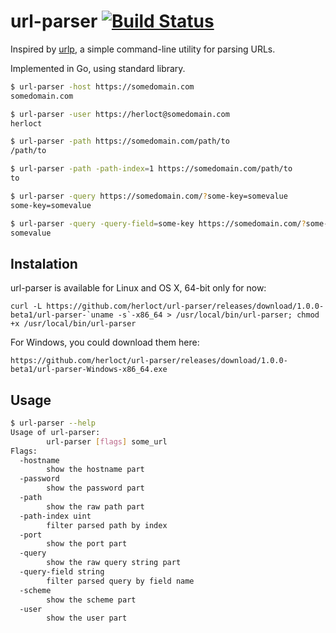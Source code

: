 # url-parser [![Build Status](https://travis-ci.org/herloct/url-parser.svg?branch=master)](https://travis-ci.org/herloct/url-parser)

Inspired by [urlp](https://github.com/clayallsopp/urlp), a simple command-line utility for parsing URLs.

Implemented in Go, using standard library.

```bash
$ url-parser -host https://somedomain.com
somedomain.com

$ url-parser -user https://herloct@somedomain.com
herloct

$ url-parser -path https://somedomain.com/path/to
/path/to

$ url-parser -path -path-index=1 https://somedomain.com/path/to
to

$ url-parser -query https://somedomain.com/?some-key=somevalue
some-key=somevalue

$ url-parser -query -query-field=some-key https://somedomain.com/?some-key=somevalue
somevalue
```

## Instalation

url-parser is available for Linux and OS X, 64-bit only for now:

```curl
curl -L https://github.com/herloct/url-parser/releases/download/1.0.0-beta1/url-parser-`uname -s`-x86_64 > /usr/local/bin/url-parser; chmod +x /usr/local/bin/url-parser

```

For Windows, you could download them here:

```curl
https://github.com/herloct/url-parser/releases/download/1.0.0-beta1/url-parser-Windows-x86_64.exe
```

## Usage

```bash
$ url-parser --help
Usage of url-parser:
        url-parser [flags] some_url
Flags:
  -hostname
        show the hostname part
  -password
        show the password part
  -path
        show the raw path part
  -path-index uint
        filter parsed path by index
  -port
        show the port part
  -query
        show the raw query string part
  -query-field string
        filter parsed query by field name
  -scheme
        show the scheme part
  -user
        show the user part
```
